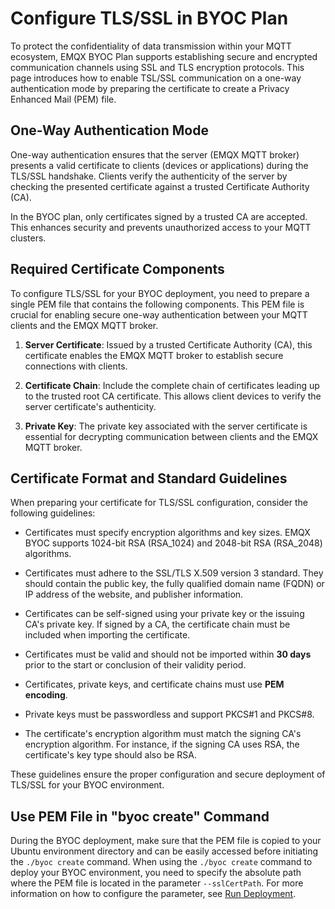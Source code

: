 # Configure TLS/SSL in BYOC Plan

To protect the confidentiality of data transmission within your MQTT ecosystem, EMQX BYOC Plan supports establishing secure and encrypted communication channels using SSL and TLS encryption protocols. This page introduces how to enable TSL/SSL communication on a one-way authentication mode by preparing the certificate to create a Privacy Enhanced Mail (PEM) file.

## One-Way Authentication Mode

One-way authentication ensures that the server (EMQX MQTT broker) presents a valid certificate to clients (devices or applications) during the TLS/SSL handshake. Clients verify the authenticity of the server by checking the presented certificate against a trusted Certificate Authority (CA).

In the BYOC plan, only certificates signed by a trusted CA are accepted. This enhances security and prevents unauthorized access to your MQTT clusters.

## Required Certificate Components

To configure TLS/SSL for your BYOC deployment, you need to prepare a single PEM file that contains the following components. This PEM file is crucial for enabling secure one-way authentication between your MQTT clients and the EMQX MQTT broker. 

1. **Server Certificate**: Issued by a trusted Certificate Authority (CA), this certificate enables the EMQX MQTT broker to establish secure connections with clients.

2. **Certificate Chain**: Include the complete chain of certificates leading up to the trusted root CA certificate. This allows client devices to verify the server certificate's authenticity.

3. **Private Key**: The private key associated with the server certificate is essential for decrypting communication between clients and the EMQX MQTT broker.

## Certificate Format and Standard Guidelines

When preparing your certificate for TLS/SSL configuration, consider the following guidelines:

- Certificates must specify encryption algorithms and key sizes. EMQX BYOC supports 1024-bit RSA (RSA_1024) and 2048-bit RSA (RSA_2048) algorithms.

- Certificates must adhere to the SSL/TLS X.509 version 3 standard. They should contain the public key, the fully qualified domain name (FQDN) or IP address of the website, and publisher information.

- Certificates can be self-signed using your private key or the issuing CA's private key. If signed by a CA, the certificate chain must be included when importing the certificate.

- Certificates must be valid and should not be imported within **30 days** prior to the start or conclusion of their validity period.

- Certificates, private keys, and certificate chains must use **PEM encoding**.

- Private keys must be passwordless and support PKCS#1 and PKCS#8.

- The certificate's encryption algorithm must match the signing CA's encryption algorithm. For instance, if the signing CA uses RSA, the certificate's key type should also be RSA.

These guidelines ensure the proper configuration and secure deployment of TLS/SSL for your BYOC environment.

<!-- ## Create PEM File

To create the required PEM file, follow these steps:

1. Open a text editor.
2. Copy the content of the server certificate and paste it into the editor.
3. Copy the content of the certificate chain and paste it below the server certificate.
4. Copy the content of the private key and paste it below the certificate chain.

The resulting PEM file should have the following structure:

```txt
-----BEGIN CERTIFICATE-----
Base64–encoded Server Certificate Content
-----END CERTIFICATE-----
-----BEGIN CERTIFICATE-----
Base64–encoded Certificate Chain Content
-----END CERTIFICATE-----
-----BEGIN RSA PRIVATE KEY-----
Base64–encoded Private Key Content
-----END RSA PRIVATE KEY-----
```
-->

## Use PEM File in "byoc create" Command

During the BYOC deployment, make sure that the PEM file is copied to your Ubuntu environment directory and can be easily accessed before initiating the `./byoc create` command. When using the `./byoc create` command to deploy your BYOC environment, you need to specify the absolute path where the PEM file is located in the parameter `--sslCertPath`. For more information on how to configure the parameter, see [Run Deployment](../create/byoc.md#run-deployment).

